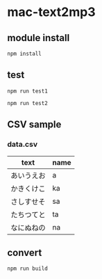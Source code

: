 # mac-text2mp3

## module install

```
npm install
```

## test

```
npm run test1
```

```
npm run test2
```

## CSV sample

### data.csv

| text       | name |
| ---------- | ---- |
| あいうえお | a    |
| かきくけこ | ka   |
| さしすせそ | sa   |
| たちつてと | ta   |
| なにぬねの | na   |

## convert

```
npm run build
```

